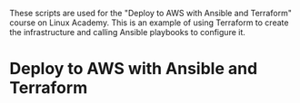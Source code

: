 These scripts are used for the "Deploy to AWS with Ansible and Terraform" course on Linux Academy. This is an example of using Terraform to create the infrastructure and calling Ansible playbooks to configure it.
# Deploy to AWS with Ansible and Terraform
